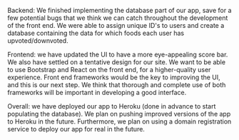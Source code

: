 Backend: We finished implementing the database part of our app, save for a few potential bugs that we think we can catch throughout the development of the front end. We were able to assign unique ID's to users and create a database containing the data for which foods each user has upvoted/downvoted.

Frontend: we have updated the UI to have a more eye-appealing score bar. We also have settled on a tentative design for our site. We want to be able to use Bootstrap and React on the front end, for a higher-quality user experience. Front end frameworks would be the key to improving the UI, and this is our next step. We think that thorough and complete use of both frameworks will be important in developing a good interface.

Overall: we have deployed our app to Heroku (done in advance to start populating the database). We plan on pushing improved versions of the app to Heroku in the future. Furthermore, we plan on using a domain registration service to deploy our app for real in the future.
